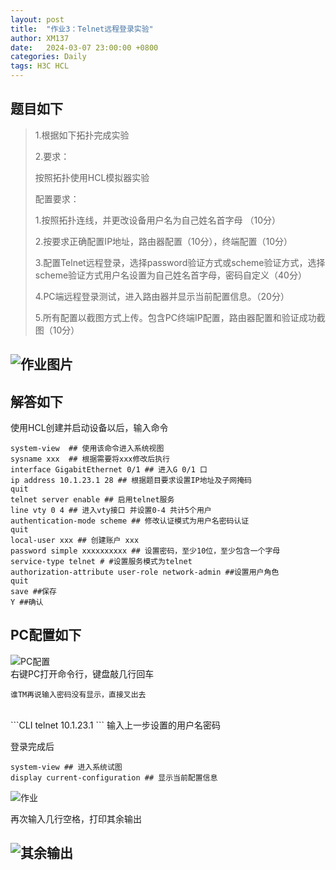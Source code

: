 ```yaml
---
layout: post
title:  "作业3：Telnet远程登录实验"
author: XM137
date:   2024-03-07 23:00:00 +0800
categories: Daily
tags: H3C HCL
---
```

## 题目如下
> 1.根据如下拓扑完成实验
>
> 2.要求：
>
> 按照拓扑使用HCL模拟器实验
>
> 配置要求：
>
> 1.按照拓扑连线，并更改设备用户名为自己姓名首字母 （10分）
>
> 2.按要求正确配置IP地址，路由器配置（10分），终端配置（10分）
>
> 3.配置Telnet远程登录，选择password验证方式或scheme验证方式，选择scheme验证方式用户名设置为自己姓名首字母，密码自定义（40分）
>
> 4.PC端远程登录测试，进入路由器并显示当前配置信息。（20分）
>
> 5.所有配置以截图方式上传。包含PC终端IP配置，路由器配置和验证成功截图（10分）


![作业图片](https://p.ananas.chaoxing.com/star3/origin/29b7925834b7c73f2a9502275b5e72d0.PNG)
-------------

## 解答如下
使用HCL创建并启动设备以后，输入命令

```CLI
system-view  ## 使用该命令进入系统视图
sysname xxx  ## 根据需要将xxx修改后执行
interface GigabitEthernet 0/1 ## 进入G 0/1 口
ip address 10.1.23.1 28 ## 根据题目要求设置IP地址及子网掩码
quit
telnet server enable ## 启用telnet服务
line vty 0 4 ## 进入vty接口 并设置0-4 共计5个用户
authentication-mode scheme ## 修改认证模式为用户名密码认证
quit
local-user xxx ## 创建账户 xxx
password simple xxxxxxxxxx ## 设置密码，至少10位，至少包含一个字母
service-type telnet # #设置服务模式为telnet
authorization-attribute user-role network-admin ##设置用户角色
quit
save ##保存
Y ##确认

```

## PC配置如下
![PC配置](https://p.ananas.chaoxing.com/star3/origin/257b206f021d0de55b876486da7ef4bd.png)
<br>
右键PC打开命令行，键盘敲几行回车<br>
```WARNING
谁TM再说输入密码没有显示，直接叉出去
```
<br>
```CLI
telnet 10.1.23.1
```
输入上一步设置的用户名密码<br>

登录完成后
```CLI
system-view ## 进入系统试图
display current-configuration ## 显示当前配置信息
```
![作业](https://p.ananas.chaoxing.com/star3/origin/0637cb2115f87bea1fe177296b15e3e2.png)

再次输入几行空格，打印其余输出<br>

![其余输出](https://p.ananas.chaoxing.com/star3/origin/c4862f4872e9c69ae4bd1b531dc43ecf.png)
-------------